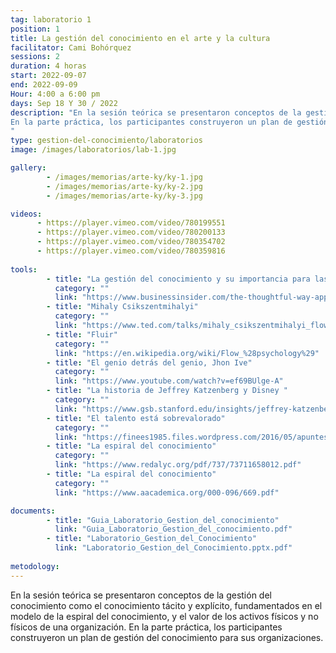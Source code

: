 ```yaml
---
tag: laboratorio 1
position: 1
title: La gestión del conocimiento en el arte y la cultura
facilitator: Cami Bohórquez
sessions: 2
duration: 4 horas
start: 2022-09-07
end: 2022-09-09
Hour: 4:00 a 6:00 pm
days: Sep 18 Y 30 / 2022
description: "En la sesión teórica se presentaron conceptos de la gestión del conocimiento como el conocimiento tácito y explícito, fundamentados en el modelo de la espiral del conocimiento, y el valor de los activos físicos y no físicos de una organización.  
En la parte práctica, los participantes construyeron un plan de gestión del conocimiento para sus organizaciones. 
"
type: gestion-del-conocimiento/laboratorios
image: /images/laboratorios/lab-1.jpg

gallery:
        - /images/memorias/arte-ky/ky-1.jpg
        - /images/memorias/arte-ky/ky-2.jpg
        - /images/memorias/arte-ky/ky-3.jpg       

videos: 
      - https://player.vimeo.com/video/780199551
      - https://player.vimeo.com/video/780200133
      - https://player.vimeo.com/video/780354702
      - https://player.vimeo.com/video/780359816
  
tools: 
        - title: "La gestión del conocimiento y su importancia para las organizaciones y los colectivos artísticos:"
          category: ""
          link: "https://www.businessinsider.com/the-thoughtful-way-apples-jony-ive-managed-steve-jobs-2013-9"
        - title: "Mihaly Csikszentmihalyi"
          category: ""
          link: "https://www.ted.com/talks/mihaly_csikszentmihalyi_flow_the_secret_to_happiness"
        - title: "Fluir"
          category: ""
          link: "https://en.wikipedia.org/wiki/Flow_%28psychology%29"
        - title: "El genio detrás del genio, Jhon Ive"
          category: ""
          link: "https://www.youtube.com/watch?v=ef69BUlge-A"
        - title: "La historia de Jeffrey Katzenberg y Disney "
          category: ""
          link: "https://www.gsb.stanford.edu/insights/jeffrey-katzenberg-how-failure-makes-better-leader"
        - title: "El talento está sobrevalorado"
          category: ""
          link: "https://finees1985.files.wordpress.com/2016/05/apuntes_tio-paraimprimir_segundarevisic3b3n_cwm.pdf"
        - title: "La espiral del conocimiento"
          category: ""
          link: "https://www.redalyc.org/pdf/737/73711658012.pdf"
        - title: "La espiral del conocimiento"
          category: ""
          link: "https://www.aacademica.org/000-096/669.pdf"

documents: 
        - title: "Guia_Laboratorio_Gestion_del_conocimiento"
          link: "Guia_Laboratorio_Gestion_del_conocimiento.pdf"
        - title: "Laboratorio_Gestion_del_Conocimiento"
          link: "Laboratorio_Gestion_del_Conocimiento.pptx.pdf"
        
metodology: 
---
```


En la sesión teórica se presentaron conceptos de la gestión del conocimiento como el conocimiento tácito y explícito, fundamentados en el modelo de la espiral del conocimiento, y el valor de los activos físicos y no físicos de una organización.
En la parte práctica, los participantes construyeron un plan de gestión del conocimiento para sus organizaciones.
